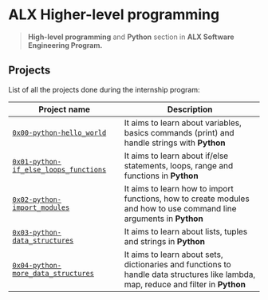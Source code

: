 # ALX Higher-level programming

> **High-level programming** and **Python** section in **ALX Software Engineering Program.**

## Projects

List of all the projects done during the internship program:

| Project name                                                                    | Description                                                                                                                         |
| ------------------------------------------------------------------------------- | ----------------------------------------------------------------------------------------------------------------------------------- |
| [`0x00-python-hello_world`](./0x00-python-hello_world/)                         | It aims to learn about variables, basics commands (print) and handle strings with **Python**                                        |
| [`0x01-python-if_else_loops_functions`](./0x01-python-if_else_loops_functions/) | It aims to learn about if/else statements, loops, range and functions in **Python**                                                 |
| [`0x02-python-import_modules`](./0x02-python-import_modules/)                   | It aims to learn how to import functions, how to create modules and how to use command line arguments in **Python**                 |
| [`0x03-python-data_structures`](./0x03-python-data_structures/)                 | It aims to learn about lists, tuples and strings in **Python**                                                                      |
| [`0x04-python-more_data_structures`](./0x04-python-more_data_structures/)       | It aims to learn about sets, dictionaries and functions to handle data structures like lambda, map, reduce and filter in **Python** |
